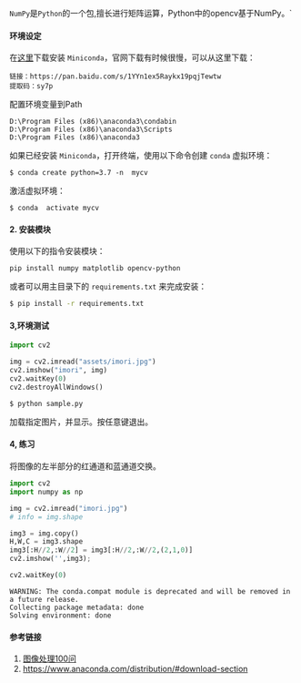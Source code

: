 

```

```

`NumPy`是`Python`的一个包,擅长进行矩阵运算，Python中的opencv基于NumPy。`

#### 环境设定

在[这里](https://conda.io/miniconda.html)下载安装 `Miniconda`，官网下载有时候很慢，可以从这里下载：

```
链接：https://pan.baidu.com/s/1YYn1ex5Raykx19pqjTewtw 
提取码：sy7p 
```

配置环境变量到Path

```
D:\Program Files (x86)\anaconda3\condabin
D:\Program Files (x86)\anaconda3\Scripts
D:\Program Files (x86)\anaconda3
```

如果已经安装 `Miniconda`，打开终端，使用以下命令创建 `conda` 虚拟环境：

```
$ conda create python=3.7 -n  mycv
```

激活虚拟环境：

```
$ conda  activate mycv
```

#### 2. 安装模块

使用以下的指令安装模块：

```
pip install numpy matplotlib opencv-python
```

或者可以用主目录下的 `requirements.txt` 来完成安装：

```bash
$ pip install -r requirements.txt
```

#### 3,环境测试

```python
import cv2

img = cv2.imread("assets/imori.jpg")
cv2.imshow("imori", img)
cv2.waitKey(0)
cv2.destroyAllWindows()
```



```
$ python sample.py
```

加载指定图片，并显示。按任意键退出。



#### 4, 练习

将图像的左半部分的红通道和蓝通道交换。



```python
import cv2
import numpy as np

img = cv2.imread("imori.jpg")
# info = img.shape

img3 = img.copy()
H,W,C = img3.shape
img3[:H//2,:W//2] = img3[:H//2,:W//2,(2,1,0)]
cv2.imshow('',img3);

cv2.waitKey(0)

```









```
WARNING: The conda.compat module is deprecated and will be removed in a future release.
Collecting package metadata: done
Solving environment: done

```



#### 参考链接

1. [图像处理100问](https://github.com/gzr2017/ImageProcessing100Wen)
2. https://www.anaconda.com/distribution/#download-section

